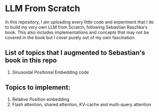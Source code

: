 # LLM From Scratch 

In this repository, I am uploading every little code and experiment that I do to build my very own LLM from Scratch, following Sebastian Raschka's book. This also includes implementations and concepts that may not be covered in the book but I cover purely out of my own fascination. 


## List of topics that I augmented to Sebastian's book in this repo 

1. Sinusoidal Positional Embedding code

## Topics to implement: 

1. Relative Position embedding
2. Flash attention, shared attention, KV-cache and multi-query attention
